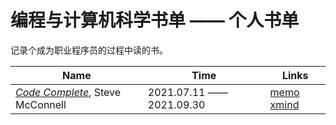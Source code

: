 # 编程与计算机科学书单 —— 个人书单

记录个成为职业程序员的过程中读的书。

| Name | Time | Links | 
| ---  | ---          | ---   |
|  [*Code Complete*](https://book.douban.com/subject/1432042/), Steve McConnell | 2021.07.11 —— 2021.09.30 | [memo]() [xmind]() |